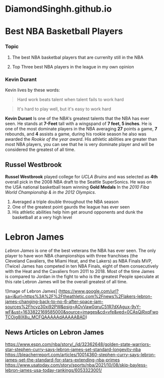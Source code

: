 # DiamondSinghh.github.io
# Best NBA Basketball Players

### Topic
1. The best NBA basketbal players that are currenlty still in the NBA

1. Top Three best NBA players in the league in my own opinion


### Kevin Durant 
Kevin lives by these words:
> Hard work beats talent when talent fails to work hard

> It's hard to play well, but it's easy to work hard

**Kevin Durant** Is one of the NBA's greatest talents that the NBA has ever seen. He stands at **7-Feet** tall with a wingspand of **7 feet, 5 inches**.
He is one of the most dominate players in the NBA averaging **27** points a game, **7** rebounds, and **4** assists a game, during his rookie season he also
was awarded the *Rookie of the year award*. His athletic abilities are greater than most NBA players, you can see that he is very dominate player and will
be considered the greatest of all time.


## Russel Westbrook
**Russel Westbrook** played college for _UCLA Bruins_ and was selected as **4th** overall pick in the 2008 NBA draft to the Seattle SuperSonics.
He was on the USA national basketball team winning **Gold Medals** In the _2010 Fiba World Championship & in the 2012 Olympics_.

1. Averaged a triple double throughout the NBA season
1. One of the greatest point gaurds the league has ever seen
1. His athletic abilities help him get around opponents and dunk the basketball at a very high level



# Lebron James
*Lebron James* is one of the best veterans the NBA has ever seen. The only player to have won NBA championships with three franchises
(the Cleveland Cavaliers, the Miami Heat, and the Lakers) as NBA Finals MVP, (Twice)
James has competed in ten NBA Finals, eight of them consecutively with the Heat and the Cavaliers 
from 2011 to 2018. Most of the time James is compared to Jordan in the fight to who is the greatest
People speculate at this rate Lebron James will be the overall greatest of all time.


![Image of Lebron James] (https://www.google.com/url?sa=i&url=https%3A%2F%2Ftheathletic.com%2Fnews%2Flakers-lebron-james-changing-back-to-no-6-after-space-jam-sources%2Fhcyz30xi92PW&psig=AOvVaw0qruC51R7dXAgux-9yY-wF&ust=1633822169585000&source=images&cd=vfe&ved=0CAsQjRxqFwoTCOjg8IX8u_MCFQAAAAAdAAAAABAD)

## News Articles on Lebron James
https://www.espn.com/nba/story/_/id/32362648/golden-state-warriors-star-stephen-curry-says-lebron-james-set-standard-longevity-nba
https://bleacherreport.com/articles/10014360-stephen-curry-says-lebron-james-set-the-standard-for-stars-extending-nba-primes
https://www.usatoday.com/story/sports/nba/2021/10/08/skip-bayless-lebron-james-usa-today-rankings/6053323001/

